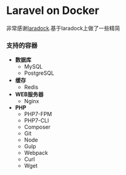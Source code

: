 # Laravel on Docker

非常感谢[laradock](https://github.com/LaraDock/laradock).基于laradock上做了一些精简

### 支持的容器

- **数据库**
    - MySQL
    - PostgreSQL
- **缓存**
    - Redis
- **WEB服务器**
    - Nginx
- **PHP**
    - PHP7-FPM
    - PHP7-CLI
    - Composer
    - Git
    - Node
    - Gulp
    - Webpack
    - Curl
    - Wget
